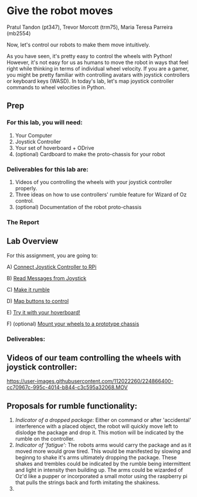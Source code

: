 # Give the robot moves
Pratul Tandon (pt347), Trevor Morcott (trm75), Maria Teresa Parreira (mb2554)

Now, let's control our robots to make them move intuitively. 

As you have seen, it's pretty easy to control the wheels with Python! However, it's not easy for us as humans to move the robot in ways that feel right while thinking in terms of individual wheel velocity. If you are a gamer, you might be pretty familiar with controlling avatars with joystick controllers or keyboard keys (WASD). In today's lab, let's map joystick controller commands to wheel velocities in Python.

## Prep

### For this lab, you will need:
1. Your Computer
2. Joystick Controller
3. Your set of hoverboard + ODrive
4. (optional) Cardboard to make the proto-chassis for your robot

### Deliverables for this lab are: 

1. Videos of you controlling the wheels with your joystick controller properly.
2. Three ideas on how to use controllers' rumble feature for Wizard of Oz control.
3. (optional) Documentation of the robot proto-chassis

### The Report 


## Lab Overview
For this assignment, you are going to:

A) [Connect Joystick Controller to RPi](#part-a-connect-joystick-controller-to-RPi)

B) [Read Messages from Joystick](#part-b-read-messages-from-Joystick)

C) [Make it rumble](#part-c-make-it-rumble)

D) [Map buttons to control](#part-d-map-buttons-to-control)

E) [Try it with your hoverboard!](#part-e-try-it-with-your-hoverboard!) 

F) (optional) [Mount your wheels to a prototype chassis](#part-f-mount-your-wheels-to-chassis)

### Deliverables: 

## Videos of our team controlling the wheels with joystick controller:

https://user-images.githubusercontent.com/112022260/224866400-cc70967c-995c-4014-b844-c3c595a32068.MOV


## Proposals for rumble functionality: 

1. *Indicator of a dropped package:* Either on command or after 'accidental' interference with a placed object, the robot will quickly move left to dislodge the package and drop it.  This motion will be indicated by the rumble on the controller.
2. *Indicator of 'fatigue':* The robots arms would carry the package and as it moved more would grow tired.  This would be manifested by slowing and beginng to shake it's arms ultimately dropping the package.  These shakes and trembles could be indicated by the rumble being intermittent and light in intensity then building up.  The arms could be wizarded of Oz'd like a pupper or incorporated a small motor using the raspberry pi that pulls the strings back and forth imitating the shakiness.
3.



